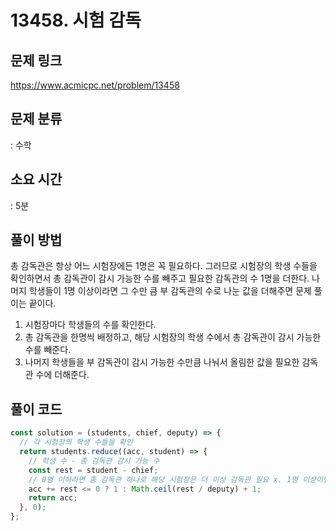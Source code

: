 # 13458. 시험 감독

## 문제 링크

https://www.acmicpc.net/problem/13458

## 문제 분류

: 수학

## 소요 시간

: 5분

## 풀이 방법

총 감독관은 항상 어느 시험장에든 1명은 꼭 필요하다. 그러므로 시험장의 학생 수들을 확인하면서 총 감독관이 감시 가능한 수를 빼주고 필요한 감독관의 수 1명을 더한다. 나머지 학생들이 1명 이상이라면 그 수만 큼 부 감독관의 수로 나눈 값을 더해주면 문제 풀이는 끝이다.

1. 시험장마다 학생들의 수를 확인한다.
2. 총 감독관을 한명씩 배정하고, 해당 시험장의 학생 수에서 총 감독관이 감시 가능한 수를 빼준다.
3. 나머지 학생들을 부 감독관이 감시 가능한 수만큼 나눠서 올림한 값을 필요한 감독관 수에 더해준다.

## 풀이 코드

```js
const solution = (students, chief, deputy) => {
  // 각 시험장의 학생 수들을 확인
  return students.reduce((acc, student) => {
    // 학생 수 - 총 감독관 감시 가능 수
    const rest = student - chief;
    // 0명 이하라면 총 감독관 하나로 해당 시험장은 더 이상 감독관 필요 x. 1명 이상이면 부 감독관이 감시 가능한 수로 나눠서 올림한 값 더해주기
    acc += rest <= 0 ? 1 : Math.ceil(rest / deputy) + 1;
    return acc;
  }, 0);
};
```
